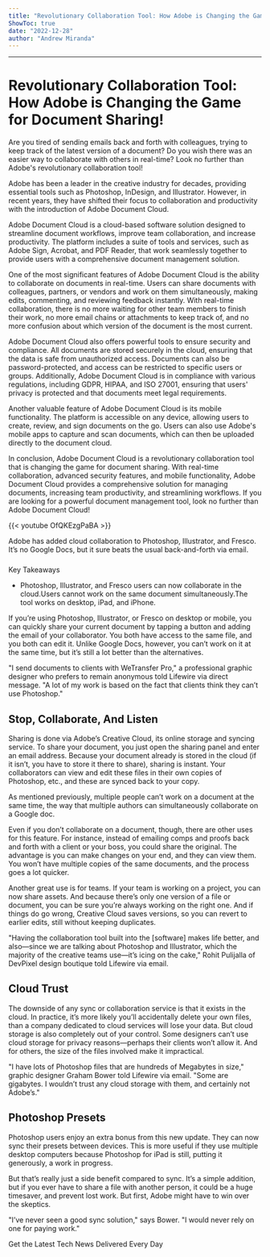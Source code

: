 ```yaml
---
title: "Revolutionary Collaboration Tool: How Adobe is Changing the Game for Document Sharing!"
ShowToc: true 
date: "2022-12-28"
author: "Andrew Miranda"
---
```

*****
# Revolutionary Collaboration Tool: How Adobe is Changing the Game for Document Sharing!

Are you tired of sending emails back and forth with colleagues, trying to keep track of the latest version of a document? Do you wish there was an easier way to collaborate with others in real-time? Look no further than Adobe's revolutionary collaboration tool!

Adobe has been a leader in the creative industry for decades, providing essential tools such as Photoshop, InDesign, and Illustrator. However, in recent years, they have shifted their focus to collaboration and productivity with the introduction of Adobe Document Cloud.

Adobe Document Cloud is a cloud-based software solution designed to streamline document workflows, improve team collaboration, and increase productivity. The platform includes a suite of tools and services, such as Adobe Sign, Acrobat, and PDF Reader, that work seamlessly together to provide users with a comprehensive document management solution.

One of the most significant features of Adobe Document Cloud is the ability to collaborate on documents in real-time. Users can share documents with colleagues, partners, or vendors and work on them simultaneously, making edits, commenting, and reviewing feedback instantly. With real-time collaboration, there is no more waiting for other team members to finish their work, no more email chains or attachments to keep track of, and no more confusion about which version of the document is the most current.

Adobe Document Cloud also offers powerful tools to ensure security and compliance. All documents are stored securely in the cloud, ensuring that the data is safe from unauthorized access. Documents can also be password-protected, and access can be restricted to specific users or groups. Additionally, Adobe Document Cloud is in compliance with various regulations, including GDPR, HIPAA, and ISO 27001, ensuring that users' privacy is protected and that documents meet legal requirements.

Another valuable feature of Adobe Document Cloud is its mobile functionality. The platform is accessible on any device, allowing users to create, review, and sign documents on the go. Users can also use Adobe's mobile apps to capture and scan documents, which can then be uploaded directly to the document cloud.

In conclusion, Adobe Document Cloud is a revolutionary collaboration tool that is changing the game for document sharing. With real-time collaboration, advanced security features, and mobile functionality, Adobe Document Cloud provides a comprehensive solution for managing documents, increasing team productivity, and streamlining workflows. If you are looking for a powerful document management tool, look no further than Adobe Document Cloud!

{{< youtube OfQKEzgPaBA >}} 




Adobe has added cloud collaboration to Photoshop, Illustrator, and Fresco. It’s no Google Docs, but it sure beats the usual back-and-forth via email.

 
### 
Key Takeaways
 
- Photoshop, Illustrator, and Fresco users can now collaborate in the cloud.Users cannot work on the same document simultaneously.The tool works on desktop, iPad, and iPhone.

 

If you’re using Photoshop, Illustrator, or Fresco on desktop or mobile, you can quickly share your current document by tapping a button and adding the email of your collaborator. You both have access to the same file, and you both can edit it. Unlike Google Docs, however, you can’t work on it at the same time, but it’s still a lot better than the alternatives. 

 

"I send documents to clients with WeTransfer Pro," a professional graphic designer who prefers to remain anonymous told Lifewire via direct message. "A lot of my work is based on the fact that clients think they can’t use Photoshop."

 
##   Stop, Collaborate, And Listen  
 

Sharing is done via Adobe’s Creative Cloud, its online storage and syncing service. To share your document, you just open the sharing panel and enter an email address. Because your document already is stored in the cloud (if it isn’t, you have to store it there to share), sharing is instant. Your collaborators can view and edit these files in their own copies of Photoshop, etc., and these are synced back to your copy.

 

As mentioned previously, multiple people can’t work on a document at the same time, the way that multiple authors can simultaneously collaborate on a Google doc.

 

Even if you don’t collaborate on a document, though, there are other uses for this feature. For instance, instead of emailing comps and proofs back and forth with a client or your boss, you could share the original. The advantage is you can make changes on your end, and they can view them. You won’t have multiple copies of the same documents, and the process goes a lot quicker.

 

Another great use is for teams. If your team is working on a project, you can now share assets. And because there’s only one version of a file or document, you can be sure you’re always working on the right one. And if things do go wrong, Creative Cloud saves versions, so you can revert to earlier edits, still without keeping duplicates.

 

"Having the collaboration tool built into the [software] makes life better, and also—since we are talking about Photoshop and Illustrator, which the majority of the creative teams use—it’s icing on the cake," Rohit Pulijalla of DevPixel design boutique told Lifewire via email.

 
##   Cloud Trust  
 

The downside of any sync or collaboration service is that it exists in the cloud. In practice, it’s more likely you’ll accidentally delete your own files, than a company dedicated to cloud services will lose your data. But cloud storage is also completely out of your control. Some designers can’t use cloud storage for privacy reasons—perhaps their clients won’t allow it. And for others, the size of the files involved make it impractical.

 

"I have lots of Photoshop files that are hundreds of Megabytes in size," graphic designer Graham Bower told Lifewire via email. "Some are gigabytes. I wouldn’t trust any cloud storage with them, and certainly not Adobe’s."

 
##   Photoshop Presets  
 

Photoshop users enjoy an extra bonus from this new update. They can now sync their presets between devices. This is more useful if they use multiple desktop computers because Photoshop for iPad is still, putting it generously, a work in progress.

 

But that’s really just a side benefit compared to sync. It’s a simple addition, but if you ever have to share a file with another person, it could be a huge timesaver, and prevent lost work. But first, Adobe might have to win over the skeptics.

 

"I’ve never seen a good sync solution," says Bower. "I would never rely on one for paying work."

 

Get the Latest Tech News Delivered Every Day




